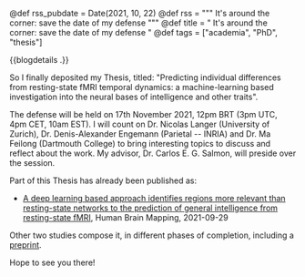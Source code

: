 @def rss_pubdate = Date(2021, 10, 22)
@def rss = """ It's around the corner: save the date of my defense """
@def title = " It's around the corner: save the date of my defense "
@def tags = ["academia", "PhD", "thesis"]

{{blogdetails .}}

So I finally deposited my Thesis, titled: "Predicting individual differences from resting-state fMRI temporal dynamics: a machine-learning based investigation into the neural bases of intelligence and other traits".

The defense will be held on 17th November 2021, 12pm BRT (3pm UTC, 4pm CET, 10am EST).
I will count on Dr. Nicolas Langer (University of Zurich), Dr. Denis-Alexander Engemann (Parietal -- INRIA) and Dr. Ma Feilong (Dartmouth College) to bring interesting topics to discuss and reflect about the work.
My advisor, Dr. Carlos E. G. Salmon, will preside over the session.

Part of this Thesis has already been published as:

- [A deep learning based approach identifies regions more relevant than resting-state networks to the prediction of general intelligence from resting-state fMRI](/publications/HumanBrainMapping), Human Brain Mapping, 2021-09-29

Other two studies compose it, in different phases of completion, including a [preprint](/blog/2021/10/NewPrePrint).

Hope to see you there!